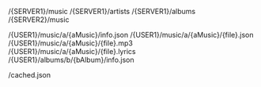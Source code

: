 /{SERVER1}/music
/{SERVER1}/artists
/{SERVER1}/albums
/{SERVER2}/music

/{USER1}/music/a/{aMusic}/info.json
/{USER1}/music/a/{aMusic}/{file}.json
/{USER1}/music/a/{aMusic}/{file}.mp3
/{USER1}/music/a/{aMusic}/{file}.lyrics
/{USER1}/albums/b/{bAlbum}/info.json

/cached.json